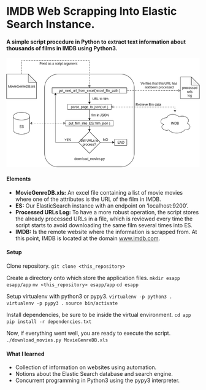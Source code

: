 # IMDB Web Scrapping Into Elastic Search Instance. 

#### A simple script procedure in Python to extract text information about thousands of films in IMDB using Python3. 

![alt text](Scrapper.png "Deployment Diagram.")

#### Elements
- **MovieGenreDB.xls:** An excel file containing a list of movie movies where one of the attributes is the URL of the film in IMDB. 
- **ES:** Our ElasticSearch instance with an endpoint on ‘localhost:9200’. 
- **Processed URLs Log:** To have a more robust operation, the script stores the already processed URLs in a file, which is reviewed every time the script starts to avoid downloading the same film several times into ES. 
- **IMDB:** Is the remote website where the information is scrapped from. At this point, IMDB is located at the domain www.imdb.com.

#### Setup 

Clone repository. 
`git clone <this_repository>`

Create a directory onto which store the application files.
`mkdir esapp esapp/app`
`mv <this_repository> esapp/app`
`cd esapp`

Setup virtualenv with python3 or pypy3. 
`virtualenv -p python3 .`
`virtualenv -p pypy3 .`
`source bin/activate` 

Install dependencies, be sure to be inside the virtual environment.
`cd app`
`pip install -r dependencies.txt`

Now, if everything went well, you are ready to execute the script. 
`./download_movies.py MovieGenreDB.xls `

#### What I learned
- Collection of information on websites using automation. 
- Notions about the Elastic Search database and search engine. 
- Concurrent programming in Python3 using the pypy3 interpreter. 
